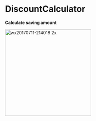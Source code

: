 # DiscountCalculator

**Calculate saving amount**

<img width="282" alt="wx20170711-214018 2x" src="https://user-images.githubusercontent.com/12237126/28103104-dc0ee624-6688-11e7-9759-2fe275022c16.png">
